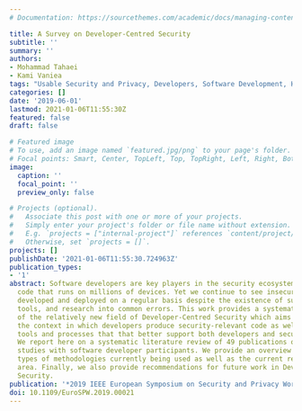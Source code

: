 ```yaml
---
# Documentation: https://sourcethemes.com/academic/docs/managing-content/

title: A Survey on Developer-Centred Security
subtitle: ''
summary: ''
authors:
- Mohammad Tahaei
- Kami Vaniea
tags: "Usable Security and Privacy, Developers, Software Development, Human Factors, Human-Computer Interaction, Computer Security, Systematic Literature Review, Survey"
categories: []
date: '2019-06-01'
lastmod: 2021-01-06T11:55:30Z
featured: false
draft: false

# Featured image
# To use, add an image named `featured.jpg/png` to your page's folder.
# Focal points: Smart, Center, TopLeft, Top, TopRight, Left, Right, BottomLeft, Bottom, BottomRight.
image:
  caption: ''
  focal_point: ''
  preview_only: false

# Projects (optional).
#   Associate this post with one or more of your projects.
#   Simply enter your project's folder or file name without extension.
#   E.g. `projects = ["internal-project"]` references `content/project/deep-learning/index.md`.
#   Otherwise, set `projects = []`.
projects: []
publishDate: '2021-01-06T11:55:30.724963Z'
publication_types:
- '1'
abstract: Software developers are key players in the security ecosystem as they produce
  code that runs on millions of devices. Yet we continue to see insecure code being
  developed and deployed on a regular basis despite the existence of support infrastructures,
  tools, and research into common errors. This work provides a systematised overview
  of the relatively new field of Developer-Centred Security which aims to understand
  the context in which developers produce security-relevant code as well as provide
  tools and processes that that better support both developers and secure code production.
  We report here on a systematic literature review of 49 publications on security
  studies with software developer participants. We provide an overview of both the
  types of methodologies currently being used as well as the current research in the
  area. Finally, we also provide recommendations for future work in Developer-Centred
  Security.
publication: '*2019 IEEE European Symposium on Security and Privacy Workshops (EuroS&PW)*'
doi: 10.1109/EuroSPW.2019.00021
---
```

